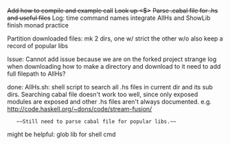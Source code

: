 ~~Add how to compile and example call~~
~~Look up <$>~~
~~Parse .cabal file for .hs and useful files~~
Log: time command names
integrate AllHs and ShowLib
finish monad practice

Partition downloaded files: mk 2 dirs, one w/ strict the other w/o
                            also keep a record of popular libs

Issue: Cannot add issue because we are on the forked project
       strange log when downloading
       how to make a directory and download to it
       need to add full filepath to AllHs?

done:  AllHs.sh: shell script to search all .hs files in current dir and its sub
       dirs. 
       Searching cabal file doesn't work too well, since only exposed modules
       are exposed and other .hs files aren't always documented. e.g. 
       http://code.haskell.org/~dons/code/stream-fusion/

       ~~Still need to parse cabal file for popular libs.~~

might be helpful: 
    glob lib for shell cmd
